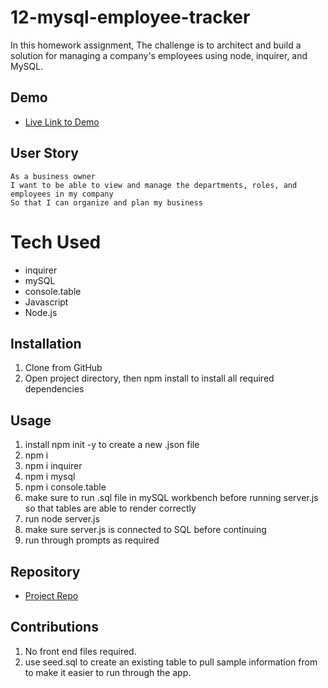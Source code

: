 # 12-mysql-employee-tracker

In this homework assignment, The challenge is to architect and build a solution for managing a company's employees using node, inquirer, and MySQL.


## Demo 

- [Live Link to Demo](https://drive.google.com/file/d/1JxeDrjWReYoqnyaUtDrpQh0Re1FKs2P-/view?usp=sharing)


## User Story
```
As a business owner
I want to be able to view and manage the departments, roles, and employees in my company
So that I can organize and plan my business
```
# Tech Used
- inquirer
- mySQL
- console.table
- Javascript
- Node.js

## Installation
1. Clone from GitHub
2. Open project directory, then npm install to install all required dependencies 

## Usage
1. install npm init -y to create a new .json file
2. npm i
3. npm i inquirer
4. npm i mysql
5. npm i console.table
6. make sure to run .sql file in mySQL workbench before running server.js so that tables are able to render correctly
7. run node server.js
8. make sure server.js is connected to SQL before continuing
9. run through prompts as required 

## Repository

  - [Project Repo](https://github.com/Milfred08/EmployeeTracker)

## Contributions
1. No front end files required.
2. use seed.sql to create an existing table to pull sample information from to make it easier to run through the app.